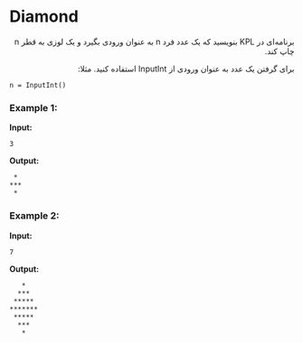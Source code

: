 <style> @import url('https://fonts.googleapis.com/css2?family=Lateef&display=swap'); </style>

# Diamond

<div dir="rtl">

برنامه‌ای در KPL بنویسید که یک عدد فرد n به عنوان ورودی بگیرد و یک لوزی به قطر n چاپ کند.

برای گرفتن یک عدد به عنوان ورودی از InputInt استفاده کنید. مثلا:

</div>

```
n = InputInt()
```

### Example 1:

**Input:**

```
3
```

**Output:**

```
 *
***
 *
```

### Example 2:

**Input:**

```
7
```

**Output:**

```
   *
  ***
 *****
*******
 *****
  ***
   *
```
